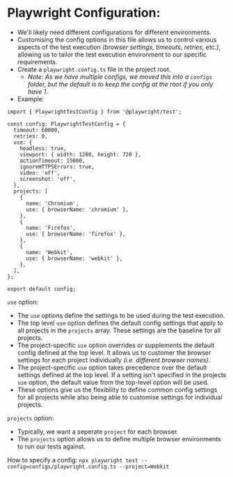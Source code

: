 # Playwright Configuration:

- We'll likely need different configurations for different environments.
- Customising the config options in this file allows us to control various aspects of the test execution _(browser settings, timeouts, retries, etc.)_, allowing us to tailor the test execution environment to our specific requirements.
- Create a `playwright.config.ts` file in the project root.
  - _Note: As we have multiple configs, we moved this into a `configs` folder, but the default is to keep the config at the root if you only have 1._
- Example:

```
import { PlaywrightTestConfig } from '@playwright/test';

const config: PlaywrightTestConfig = {
  timeout: 60000,
  retries: 0,
  use: {
    headless: true,
    viewport: { width: 1280, height: 720 },
    actionTimeout: 15000,
    ignoreHTTPSErrors: true,
    video: 'off',
    screenshot: 'off',
  },
  projects: [
    {
      name: 'Chromium',
      use: { browserName: 'chromium' },
    },
    {
      name: 'Firefox',
      use: { browserName: 'firefox' },
    },
    {
      name: 'Webkit',
      use: { browserName: 'webkit' },
    },
  ],
};

export default config;
```

`use` option:

- The `use` options define the settings to be used during the test execution.
- The top level `use` option defines the default config settings that apply to all projects in the `projects` array. These settings are the baseline for all projects.
- The project-specific `use` option overrides or supplements the default config defined at the top level. It allows us to customer the browser settings for each project individually _(i.e. different browser names)_.
- The project-specific `use` option takes precedence over the default settings defined at the top level. If a setting isn't specified in the projects `use` option, the default value from the top-level option will be used.
- These options give us the flexibility to define common config settings for all projects while also being able to customise settings for individual projects.

`projects` option:

- Typically, we want a seperate `project` for each browser.
- The `projects` option allows us to define multiple browser environments to run our tests against.

How to specify a config:
`npx playwright test --config=configs/playwright.config.ts --project=Webkit`
